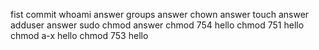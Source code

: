 fist commit
whoami answer
groups answer
chown answer
touch answer
adduser answer
sudo chmod answer
chmod 754 hello
chmod 751 hello
chmod a-x hello
chmod 753 hello